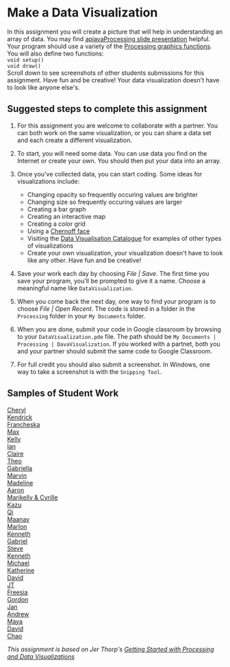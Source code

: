 # Make a Data Visualization
In this assignment you will create a picture that will help in understanding an array of data. You may find [apjavaProcessing slide presentation](https://docs.google.com/presentation/d/1sqbareaFmF9fMcp0XOl3hRO6hAlrU5WIaj4V-Kd3eDI/edit?usp=sharing) helpful. Your program should use a variety of the [Processing graphics functions](https://processing.org/reference/). You will also define two functions:  
`void setup()`  
`void draw()`  
Scroll down to see screenshots of other students submissions for this assignment. Have fun and be creative! Your data visualization  doesn't have to look like anyone else's.

Suggested steps to complete this assignment
-------------------------------------------
1. For this assignment you are welcome to collaborate with a partner. You can both work on the same visualization, or you can share a data set and each create a different visualization.   

1. To start, you will need some data. You can use data you find on the Internet or create your own. You should then put your data into an array.

2. Once you've collected data, you can start coding. Some ideas for visualizations include:
   - Changing opacity so frequently occuring values are brighter 
   - Changing size so frequently occuring values are larger
   - Creating a bar graph
   - Creating an interactive map
   - Creating a color grid
   - Using a [Chernoff face](https://en.wikipedia.org/wiki/Chernoff_face)
   - Visiting the [Data Visualisation Catalogue](https://datavizcatalogue.com/) for examples of other types of visualizations
   - Create your own visualization, your visualization doesn't have to look like any other. Have fun and be creative!
   


4. Save your work each day by choosing *File | Save*. The first time you save your program, you'll be prompted to give it a name.
Choose a meaningful name like `DataVisualization`.
5. When you come back the next day, one way to find your program is to choose *File | Open Recent*.  The code is stored in a folder in the `Processing` folder in your `My Documents` folder. 
6. When you are done, submit your code in Google classroom by browsing to your `DataVisualization.pde` file. The path should be `My Documents | Processing | DavaVisualization`. If you worked with a partnet, both you and your partner should submit the same code to Google Classroom.
7. For full credit you should also submit a screenshot. In Windows, one way to take a screenshot is with the `Snipping Tool`.

Samples of Student Work
-----------------------
[Cheryl](CherylTitanic.png)   
[Kendrick](KendrickDataViz.PNG)   
[Francheska](Francheska.PNG)   
[Max](maklivansdatavis.png)   
[Kelly](KellyDataViz.png)   
[Ian](IanDataViz.gif)   
[Claire](DataVisualizationClaireBeaudin.PNG)   
[Theo](TheoDataVisSnip.png)   
[Gabriella](GabriellaDataViz.png)   
[Marvin](https://malee31.github.io/DataVisualization/)   
[Madeline](MadelineDataViz.png)   
[Aaron](AaronDataViz.PNG)   
[Marjkelly & Cyrille](MarjkellyCyrille.JPG)   
[Kazu](KazudataPhoto.png)   
[Qi](Qi.PNG)   
[Maanav](MaanavDataViz.PNG)   
[Marlon](MarlonDataVisualization.png)   
[Kenneth](KennethDataViz.png)   
[Gabriel](GabrielDataViz.png)   
[Steve](SteveDataViz.png)   
[Kenneth](KennethData.PNG)   
[Michael](MichealDataViz.PNG)   
[Katherine](KatherineViz.PNG)      
[David](DavidViz.PNG)   
[JT](JesusViz.PNG)   
[Freesia](FreesiaViz.PNG)   
[Gordon](GordonViz.PNG)   
[Jan](JanViz.PNG)   
[Andrew](AndrewViz.PNG)    
[Maya](MayaViz.PNG)     
[David](DavidVisual.PNG)   
[Chao](ChaoViz.PNG)   

*This assignment is based on Jer Thorp's [Getting Started with Processing and Data Visualizations](http://blog.blprnt.com/blog/blprnt/your-random-numbers-getting-started-with-processing-and-data-visualization)*
